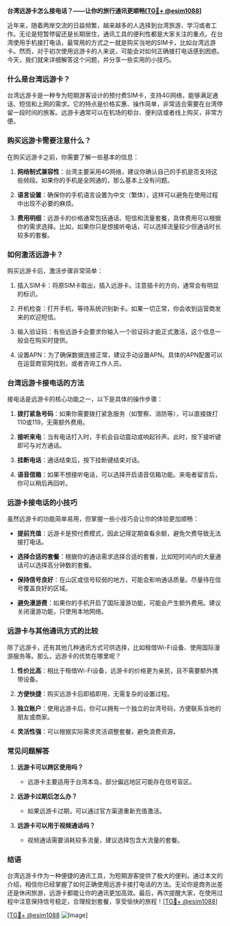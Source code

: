 **台湾远游卡怎么接电话？——让你的旅行通讯更顺畅[[TG💪+ @esim1088](https://t.me/s/esim1088)]**

近年来，随着两岸交流的日益频繁，越来越多的人选择到台湾旅游、学习或者工作。无论是短暂停留还是长期居住，通讯工具的便利性都是大家关注的重点。在台湾使用手机接打电话，最常用的方式之一就是购买当地的SIM卡，比如台湾远游卡。然而，对于初次使用远游卡的人来说，可能会对如何正确接打电话感到困惑。今天，我们就来详细解答这个问题，并分享一些实用的小技巧。

### **什么是台湾远游卡？**

台湾远游卡是一种专为短期游客设计的预付费SIM卡，支持4G网络，能够满足通话、短信和上网的需求。它的特点是价格实惠、操作简单，非常适合需要在台湾停留一段时间的旅客。远游卡通常可以在机场的柜台、便利店或者线上购买，非常方便。

### **购买远游卡需要注意什么？**

在购买远游卡之前，你需要了解一些基本的信息：

1. **网络制式兼容性**：台湾主要采用4G网络，建议你确认自己的手机是否支持这些频段。如果你的手机是全网通的，那么基本上没有问题。
   
2. **语言设置**：确保你的手机语言设置为中文（繁体），这样可以避免在使用过程中出现不必要的麻烦。

3. **费用明细**：远游卡的价格通常包括通话、短信和流量套餐，具体费用可以根据你的需求选择。比如，如果你只是想接听电话，可以选择流量较少但通话时长较多的套餐。

### **如何激活远游卡？**

购买远游卡后，激活步骤非常简单：

1. 插入SIM卡：将原SIM卡取出，插入远游卡。注意插卡的方向，通常会有明显的标识。

2. 开机检查：打开手机，等待系统识别新卡。如果一切正常，你会收到运营商发来的欢迎短信。

3. 输入验证码：有些远游卡会要求你输入一个验证码才能正式激活，这个信息一般会在购买时提供。

4. 设置APN：为了确保数据连接正常，建议手动设置APN。具体的APN配置可以在运营商官网找到，或者咨询工作人员。

### **台湾远游卡接电话的方法**

接电话是远游卡的核心功能之一，以下是具体的操作步骤：

1. **拨打紧急号码**：如果你需要拨打紧急服务（如警察、消防等），可以直接拨打110或119，无需额外费用。

2. **接听来电**：当有电话打入时，手机会自动震动或响起铃声。此时，按下接听键即可与对方通话。

3. **挂断电话**：通话结束后，按下挂断键结束对话。

4. **语音信箱**：如果不想接听电话，可以选择开启语音信箱功能。来电者留言后，你可以稍后再回听。

### **远游卡接电话的小技巧**

虽然远游卡的功能简单易用，但掌握一些小技巧会让你的体验更加顺畅：

- **提前充值**：远游卡是预付费模式，因此记得定期查看余额，避免欠费导致无法接打电话。

- **选择合适的套餐**：根据你的通话需求选择合适的套餐，比如短时间内的大量通话可以选择高分钟数的套餐。

- **保持信号良好**：在山区或信号较弱的地方，可能会影响通话质量。尽量待在信号覆盖良好的区域。

- **避免漫游费**：如果你的手机开启了国际漫游功能，可能会产生额外费用。建议关闭漫游功能，只使用本地网络。

### **远游卡与其他通讯方式的比较**

除了远游卡，还有其他几种通讯方式可供选择，比如租借Wi-Fi设备、使用国际漫游服务等。那么，远游卡的优势在哪里呢？

1. **性价比高**：相比于租借Wi-Fi设备，远游卡的价格更为亲民，且不需要额外携带设备。

2. **方便快捷**：购买远游卡后即插即用，无需复杂的设置过程。

3. **独立账户**：使用远游卡后，你可以拥有一个独立的台湾号码，方便联系当地的朋友或商家。

4. **灵活性强**：可以根据实际需求灵活调整套餐，避免浪费资源。

### **常见问题解答**

1. **远游卡可以跨区使用吗？**
   - 远游卡主要适用于台湾本岛，部分偏远地区可能存在信号盲区。

2. **远游卡过期后怎么办？**
   - 如果远游卡过期，可以通过官方渠道重新充值激活。

3. **远游卡可以用于视频通话吗？**
   - 视频通话需要消耗较多流量，建议选择包含大流量的套餐。

### **结语**

台湾远游卡作为一种便捷的通讯工具，为短期游客提供了极大的便利。通过本文的介绍，相信你已经掌握了如何正确使用远游卡接打电话的方法。无论你是商务出差还是休闲旅游，远游卡都能让你的通讯更加高效。最后，再次提醒大家，在使用过程中注意保持信号稳定，合理规划套餐，享受愉快的旅程！[[TG💪+ @esim1088](https://t.me/s/esim1088)] 

[[TG💪+ @esim1088](https://t.me/s/esim1088) ![Image](https://i.postimg.cc/4NQfJmqS/Snipaste-2025-05-13-00-14-12.png)]